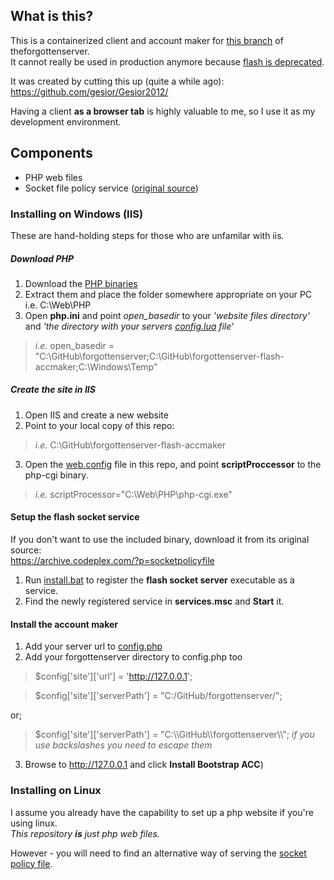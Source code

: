 ## What is this?
This is a containerized client and account maker for [this branch](https://github.com/Leo32onGIT/forgottenserver/tree/10.79-flash-dev) of theforgottenserver.\
It cannot really be used in production anymore because [flash is deprecated](https://en.wikipedia.org/wiki/Adobe_Flash#End_of_life).

It was created by cutting this up (quite a while ago):\
https://github.com/gesior/Gesior2012/

Having a client **as a browser tab** is highly valuable to me, so I use it as my development environment.


## Components
- PHP web files
- Socket file policy service ([original source](https://github.com/Leo32onGIT/forgottenserver-flash-accmaker))

### Installing on Windows (IIS)
These are hand-holding steps for those who are unfamilar with iis.

##### Download PHP
1. Download the [PHP binaries](https://windows.php.net/download)
2. Extract them and place the folder somewhere appropriate on your PC i.e. C:\Web\PHP
3. Open **php.ini** and point *open_basedir* to your *'website files directory'* and *'the directory with your servers [config.lua](https://github.com/Leo32onGIT/forgottenserver/blob/10.79-flash-dev/config.lua.dist) file'*

> *i.e.* open_basedir = "C:\GitHub\forgottenserver;C:\GitHub\forgottenserver-flash-accmaker;C:\Windows\Temp"

##### Create the site in IIS
1. Open IIS and create a new website
2. Point to your local copy of this repo:

> *i.e.* C:\GitHub\forgottenserver-flash-accmaker

3. Open the [web.config](https://github.com/Leo32onGIT/forgottenserver-flash-accmaker/blob/master/web.config#L21) file in this repo, and point **scriptProccessor** to the php-cgi binary.

> *i.e.* scriptProcessor="C:\Web\PHP\php-cgi.exe"

#### Setup the flash socket service
If you don't want to use the included binary, download it from its original source:\
https://archive.codeplex.com/?p=socketpolicyfile

1. Run [install.bat](https://github.com/Leo32onGIT/forgottenserver-flash-accmaker/blob/master/flashsocketservice/install.bat) to register the **flash socket server** executable as a service.
2. Find the newly registered service in **services.msc** and **Start** it.

#### Install the account maker
1. Add your server url to [config.php](https://github.com/Leo32onGIT/forgottenserver-flash-accmaker/blob/master/config/config.php)
2. Add your forgottenserver directory to config.php too

> $config['site']['url'] = 'http://127.0.0.1';

> $config['site']['serverPath'] = "C:/GitHub/forgottenserver/";

or;

> $config['site']['serverPath'] = "C:\\\GitHub\\\forgottenserver\\\\";    *if you use backslashes you need to escape them*

3. Browse to http://127.0.0.1 and click **Install Bootstrap ACC**)

### Installing on Linux
I assume you already have the capability to set up a php website if you're using linux.\
*This repository **is** just php web files.*

However - you will need to find an alternative way of serving the [socket policy file](https://www.adobe.com/devnet/flashplayer/articles/socket_policy_files.html).
